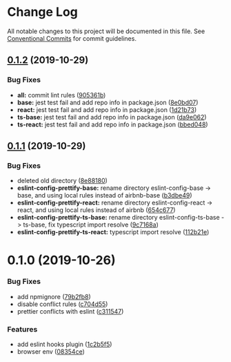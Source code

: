# Change Log

All notable changes to this project will be documented in this file.
See [Conventional Commits](https://conventionalcommits.org) for commit guidelines.

## [0.1.2](https://github.com/devrsi0n/eslint-config-prettify/compare/v0.1.1...v0.1.2) (2019-10-29)


### Bug Fixes

* **all:** commit lint rules ([905361b](https://github.com/devrsi0n/eslint-config-prettify/commit/905361b4d1972cceafe996721851d22e890a1843))
* **base:** jest test fail and add repo info in package.json ([8e0bd07](https://github.com/devrsi0n/eslint-config-prettify/commit/8e0bd07284d325d58003b268093eca2af2db7536))
* **react:** jest test fail and add repo info in package.json ([1d21b73](https://github.com/devrsi0n/eslint-config-prettify/commit/1d21b730daa113596d2ffdc8c6b600c62bcab679))
* **ts-base:** jest test fail and add repo info in package.json ([da9e062](https://github.com/devrsi0n/eslint-config-prettify/commit/da9e062b7773f404c064ee8b79b3e63c99268db1))
* **ts-react:** jest test fail and add repo info in package.json ([bbed048](https://github.com/devrsi0n/eslint-config-prettify/commit/bbed0486d83b8f847fedee4b8aa2a88315f99b04))





## [0.1.1](https://github.com/devrsi0n/eslint-config-prettify/compare/v0.1.0...v0.1.1) (2019-10-29)


### Bug Fixes

* deleted old directory ([8e88180](https://github.com/devrsi0n/eslint-config-prettify/commit/8e881808455a2eb46e3fa755084d096ad4bfa939))
* **eslint-config-prettify-base:** rename directory eslint-config-base -> base, and using local rules instead of airbnb-base ([b3dbe49](https://github.com/devrsi0n/eslint-config-prettify/commit/b3dbe4969fd030ea72176861bcd394a586d725e9))
* **eslint-config-prettify-react:** rename directory eslint-config-react -> react, and using local rules instead of airbnb ([654c677](https://github.com/devrsi0n/eslint-config-prettify/commit/654c6777b14605d7a6853b8d601bea17fb1eae34))
* **eslint-config-prettify-ts-base:** rename directory eslint-config-ts-base -> ts-base, fix typescript import resolve ([9c7168a](https://github.com/devrsi0n/eslint-config-prettify/commit/9c7168ae67a3e241647227da7adea54a7cae8686))
* **eslint-config-prettify-ts-react:** typescript import resolve ([112b21e](https://github.com/devrsi0n/eslint-config-prettify/commit/112b21e775fcd9ebde696b90e5c48064bcca1be0))





# 0.1.0 (2019-10-26)


### Bug Fixes

* add npmignore ([79b2fb8](https://github.com/devrsi0n/eslint-config-prettify/commit/79b2fb8b4b55b367ebe029259435fc0b4dfabad9))
* disable conflict rules ([c704d55](https://github.com/devrsi0n/eslint-config-prettify/commit/c704d556f1a01934939b91cfc8825acebcd2fbe0))
* prettier conflicts with eslint ([c311547](https://github.com/devrsi0n/eslint-config-prettify/commit/c311547369456f743f6f021826def52bcb44132b))


### Features

* add eslint hooks plugin ([1c2b5f5](https://github.com/devrsi0n/eslint-config-prettify/commit/1c2b5f55d456d00e234afe3b3993ce07068791cb))
* browser env ([08354ce](https://github.com/devrsi0n/eslint-config-prettify/commit/08354ce0e7164b77768b46da480ff13578eef831))
